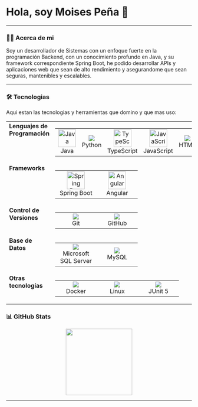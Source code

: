<!-- 
  Hi there! Thanks for using this template.
  To customize, find and replace the following placeholders:
  - [Your Name]
  - [your-github-username]
  - [your-linkedin-url]
  - [your-email@provider.com]
  - You can also change the GitHub stats theme. popular themes: 
    dracula, gruvbox, tokyonight, onedark, cobalt, synthwave, highcontrast, radical
-->

# Hola, soy Moises Peña 👋

---

### 👨‍💻 Acerca de mi
Soy un desarrollador de Sistemas con un enfoque fuerte en la programación Backend, con un conocimiento profundo en Java, y su framework correspondiente Spring Boot, he podido desarrollar APIs y aplicaciones web que sean de alto rendimiento y asegurandome que sean seguras, mantenibles y escalables.


---

### 🛠️ Tecnologias

Aqui estan las tecnologias y herramientas que domino y que mas uso:

<table width="100%">
  <tr>
    <td width="20%" valign="top"><strong>Lenguajes de Programación</strong></td>
    <td width="80%" valign="top">
      <table>
        <tr>
          <td align="center" width="96">
            <img src="https://cdn.jsdelivr.net/gh/devicons/devicon@latest/icons/java/java-original.svg" width="48" height="48" alt="Java" />
            <br>Java
          </td>
          <td align="center" width="96">
            <img src="https://cdn.jsdelivr.net/gh/devicons/devicon@latest/icons/python/python-plain.svg" />
            <br>Python
          </td>
          <td align="center" width="96">
            <img src="https://cdn.jsdelivr.net/gh/devicons/devicon/icons/typescript/typescript-original.svg" width="48" height="48" alt="TypeScript" />
            <br>TypeScript
          </td>
          <td align="center" width="96">
            <img src="https://cdn.jsdelivr.net/gh/devicons/devicon/icons/javascript/javascript-original.svg" width="48" height="48" alt="JavaScript" />
            <br>JavaScript
          </td>
           <td align="center" width="96">
            <img src="https://cdn.jsdelivr.net/gh/devicons/devicon@latest/icons/html5/html5-plain.svg" />
            <br>HTML
          </td>
          <td align="center" width="96">
            <img src="https://cdn.jsdelivr.net/gh/devicons/devicon@latest/icons/css3/css3-plain.svg" />
            <br>CSS
          </td>
        </tr>
      </table>
    </td>
  </tr>
  <tr>
    <td width="20%" valign="top"><strong>Frameworks</strong></td>
    <td width="80%" valign="top">
      <table>
        <tr>
          <td align="center" width="96">
            <img src="https://cdn.jsdelivr.net/gh/devicons/devicon@latest/icons/spring/spring-original.svg" width="48" height="48" alt="Spring Boot" />
            <br>Spring Boot
          </td>
          <td align="center" width="96">
            <img src="https://cdn.jsdelivr.net/gh/devicons/devicon@latest/icons/angular/angular-original.svg" width="48" height="48" alt="Angular" />
            <br>Angular
          </td>
        </tr>
      </table>
    </td>
  </tr>
  <tr>
    <td width="20%" valign="top"><strong>Control de Versiones</strong></td>
    <td width="80%" valign="top">
      <table>
        <tr>
          <td align="center" width="96">
            <img src="https://cdn.jsdelivr.net/gh/devicons/devicon@latest/icons/git/git-original.svg" />
            <br>Git
          </td>
          <td align="center" width="96">
            <img src="https://cdn.jsdelivr.net/gh/devicons/devicon@latest/icons/github/github-original.svg" />
            <br>GitHub
          </td>
        </tr>
      </table>
    </td>
  </tr>
  <tr>
    <td width="20%" valign="top"><strong>Base de Datos</strong></td>
    <td width="80%" valign="top">
      <table>
        <tr>
          <td align="center" width="96">
            <img src="https://cdn.jsdelivr.net/gh/devicons/devicon@latest/icons/microsoftsqlserver/microsoftsqlserver-original.svg" />
            <br>Microsoft SQL Server
          </td>
          <td align="center" width="96">
            <img src="https://cdn.jsdelivr.net/gh/devicons/devicon@latest/icons/mysql/mysql-original-wordmark.svg" />
            <br>MySQL
          </td>
        </tr>
      </table>
    </td>
  </tr>
  <tr>
    <td width="20%" valign="top"><strong>Otras tecnologías</strong></td>
    <td width="80%" valign="top">
      <table>
        <tr>
          <td align="center" width="96">
            <img src="https://cdn.jsdelivr.net/gh/devicons/devicon@latest/icons/docker/docker-plain-wordmark.svg" />
            <br>Docker
          </td>
          <td align="center" width="96">
            <img src="https://cdn.jsdelivr.net/gh/devicons/devicon@latest/icons/linux/linux-original.svg" />
            <br>Linux
          </td>
          <td align="center" width="96">
            <img src="https://cdn.jsdelivr.net/gh/devicons/devicon@latest/icons/junit/junit-original.svg" />
            <br>JUnit 5
          </td>
        </tr>
      </table>
    </td>
  </tr>
</table>

### 📊 GitHub Stats

<p align="center">
  <img height="180em" src="https://github-readme-stats.vercel.app/api/top-langs/?username=moisesv-v&layout=compact&langs_count=8&theme=highcontrast"/>
</p>

---
